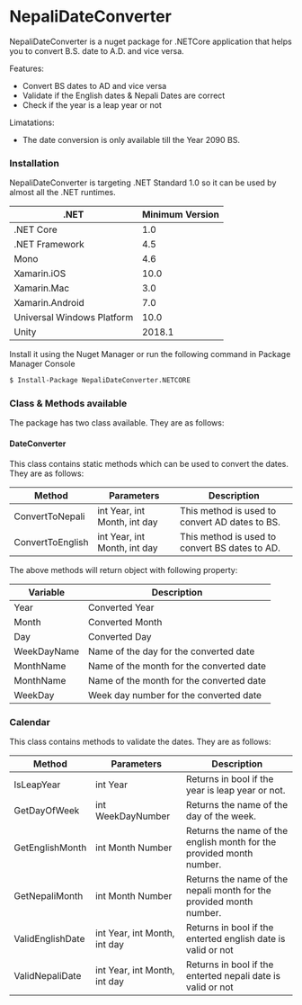 # NepaliDateConverter

NepaliDateConverter is a nuget package for .NETCore application that helps you to convert B.S. date to A.D. and vice versa.

Features:
  - Convert BS dates to AD and vice versa
  - Validate if the English dates & Nepali Dates are correct
  - Check if the year is a leap year or not

Limatations:
 - The date conversion is only available till the Year 2090 BS.

### Installation
NepaliDateConverter is targeting .NET Standard  1.0 so it can be used by almost all the .NET runtimes.

| .NET  | Minimum Version |
| ------ | ------ |
| .NET Core | 1.0 |
| .NET Framework | 4.5 |
| Mono | 4.6 |
| Xamarin.iOS | 10.0 |
| Xamarin.Mac | 3.0 |
| Xamarin.Android | 7.0 |
| Universal Windows Platform | 10.0 |
| Unity |2018.1 |

Install it using the Nuget Manager or run the following command in Package Manager Console

```sh
$ Install-Package NepaliDateConverter.NETCORE
```
### Class & Methods available
The package has two class available. They are as follows:
#### DateConverter
This class contains static methods which can be used to convert the dates. They are as follows:

| Method | Parameters | Description |
| ------ | ------ | ------ |
| ConvertToNepali | int Year, int Month, int day | This method is used to convert AD dates to BS.|
| ConvertToEnglish | int Year, int Month, int day | This method is used to convert BS dates to AD.|

The above methods will return object with following property:

| Variable | Description |
| ------ | ------ |
| Year | Converted Year |
| Month | Converted Month |
| Day | Converted Day |
| WeekDayName | Name of the day for the converted date |
| MonthName | Name of the month for the converted date |
| MonthName | Name of the month for the converted date |
| WeekDay | Week day number for the converted date |

### Calendar
This class contains methods to validate the dates. They are as follows:

| Method | Parameters | Description |
| ------ | ------ | ------ |
| IsLeapYear | int Year | Returns in bool if the year is leap year or not. |
| GetDayOfWeek | int WeekDayNumber | Returns the name of the day of the week. |
| GetEnglishMonth | int Month Number | Returns the name of the english month for the provided month number. |
| GetNepaliMonth | int Month Number | Returns the name of the nepali month for the provided month number. |
| ValidEnglishDate | int Year, int Month, int day | Returns in bool if the enterted english date is valid or not |
| ValidNepaliDate | int Year, int Month, int day | Returns in bool if the enterted nepali date is valid or not |
